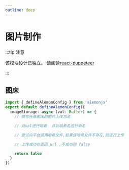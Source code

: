 ```yaml
---
outline: deep
---
```


# 图片制作

:::tip 注意

该模块设计已独立。
请阅读[react-puppeteer](https://github.com/lemonade-lab/react-puppeteer)

:::


## 图床

```ts
import { defineAlemonConfig } from 'alemonjs'
export default defineAlemonConfig({
  imageStorage: async (val: Buffer) => {
    // 撰写任意图床的图片上传方法

    // 对val进行哈希  并以哈希名进行命名

    // 尝试向平台调用哈希文件,如果该哈希文件不存在,则进行上传

    // 上传成功在返回 url ,不成功则 false

    return false
  }
})
```
